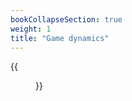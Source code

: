 ```yaml
---
bookCollapseSection: true
weight: 1
title: "Game dynamics"
---
```


{{<figure src="/en/img/goblin_translation.png" link="https://www.instagram.com/etiennesafa/" alt="Translation in progress">}}